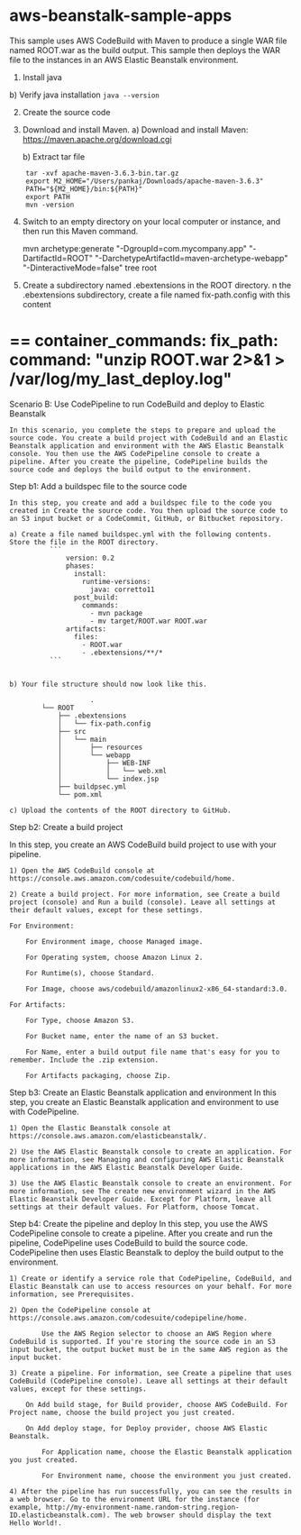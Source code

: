 # aws-beanstalk-sample-apps
This sample uses AWS CodeBuild with Maven to produce a single WAR file named ROOT.war as the build output. This sample then deploys the WAR file to the instances in an AWS Elastic Beanstalk environment.


1) Install java 
    
 b) Verify java installation 
        ```java --version```

2) Create the source code

3) Download and install Maven.
    a) Download and install Maven: https://maven.apache.org/download.cgi

    b) Extract tar file 
```
    tar -xvf apache-maven-3.6.3-bin.tar.gz
    export M2_HOME="/Users/pankaj/Downloads/apache-maven-3.6.3"
    PATH="${M2_HOME}/bin:${PATH}"
    export PATH
    mvn -version
```


4) Switch to an empty directory on your local computer or instance, and then run this Maven command.

    mvn archetype:generate "-DgroupId=com.mycompany.app" "-DartifactId=ROOT" "-DarchetypeArtifactId=maven-archetype-webapp" "-DinteractiveMode=false"
    tree root

5) Create a subdirectory named .ebextensions in the ROOT directory. 
n the .ebextensions subdirectory, create a file named fix-path.config with this content

==
container_commands:
  fix_path:
    command: "unzip ROOT.war 2>&1 > /var/log/my_last_deploy.log"
==


Scenario B: Use CodePipeline to run CodeBuild and deploy to Elastic Beanstalk

    In this scenario, you complete the steps to prepare and upload the source code. You create a build project with CodeBuild and an Elastic Beanstalk application and environment with the AWS Elastic Beanstalk console. You then use the AWS CodePipeline console to create a pipeline. After you create the pipeline, CodePipeline builds the source code and deploys the build output to the environment.



Step b1: Add a buildspec file to the source code

    In this step, you create and add a buildspec file to the code you created in Create the source code. You then upload the source code to an S3 input bucket or a CodeCommit, GitHub, or Bitbucket repository.

    a) Create a file named buildspec.yml with the following contents. Store the file in the ROOT directory.
              ```
                  version: 0.2             
                  phases:
                    install:
                      runtime-versions:
                        java: corretto11
                    post_build:
                      commands:
                        - mvn package
                        - mv target/ROOT.war ROOT.war
                  artifacts:
                    files:
                      - ROOT.war
                      - .ebextensions/**/*
              ```


    b) Your file structure should now look like this.

                        .
            └── ROOT
                ├── .ebextensions
                │   └── fix-path.config
                ├── src
                │   └── main
                │       ├── resources
                │       └── webapp
                │           ├── WEB-INF
                │           │   └── web.xml
                │           └── index.jsp
                ├── buildpsec.yml
                └── pom.xml

    c) Upload the contents of the ROOT directory to GitHub.


Step b2: Create a build project

In this step, you create an AWS CodeBuild build project to use with your pipeline.

    1) Open the AWS CodeBuild console at https://console.aws.amazon.com/codesuite/codebuild/home.

    2) Create a build project. For more information, see Create a build project (console) and Run a build (console). Leave all settings at their default values, except for these settings.

    For Environment:

        For Environment image, choose Managed image.

        For Operating system, choose Amazon Linux 2.

        For Runtime(s), choose Standard.

        For Image, choose aws/codebuild/amazonlinux2-x86_64-standard:3.0.

    For Artifacts:

        For Type, choose Amazon S3.

        For Bucket name, enter the name of an S3 bucket.

        For Name, enter a build output file name that's easy for you to remember. Include the .zip extension.

        For Artifacts packaging, choose Zip.




Step b3: Create an Elastic Beanstalk application and environment
    In this step, you create an Elastic Beanstalk application and environment to use with CodePipeline.

    1) Open the Elastic Beanstalk console at https://console.aws.amazon.com/elasticbeanstalk/.

    2) Use the AWS Elastic Beanstalk console to create an application. For more information, see Managing and configuring AWS Elastic Beanstalk applications in the AWS Elastic Beanstalk Developer Guide.

    3) Use the AWS Elastic Beanstalk console to create an environment. For more information, see The create new environment wizard in the AWS Elastic Beanstalk Developer Guide. Except for Platform, leave all settings at their default values. For Platform, choose Tomcat.

Step b4: Create the pipeline and deploy
    In this step, you use the AWS CodePipeline console to create a pipeline. After you create and run the pipeline, CodePipeline uses CodeBuild to build the source code. CodePipeline then uses Elastic Beanstalk to deploy the build output to the environment.



    1) Create or identify a service role that CodePipeline, CodeBuild, and Elastic Beanstalk can use to access resources on your behalf. For more information, see Prerequisites.

    2) Open the CodePipeline console at https://console.aws.amazon.com/codesuite/codepipeline/home.

            Use the AWS Region selector to choose an AWS Region where CodeBuild is supported. If you're storing the source code in an S3 input bucket, the output bucket must be in the same AWS region as the input bucket.

    3) Create a pipeline. For information, see Create a pipeline that uses CodeBuild (CodePipeline console). Leave all settings at their default values, except for these settings.

        On Add build stage, for Build provider, choose AWS CodeBuild. For Project name, choose the build project you just created.

        On Add deploy stage, for Deploy provider, choose AWS Elastic Beanstalk.

            For Application name, choose the Elastic Beanstalk application you just created.

            For Environment name, choose the environment you just created.

    4) After the pipeline has run successfully, you can see the results in a web browser. Go to the environment URL for the instance (for example, http://my-environment-name.random-string.region-ID.elasticbeanstalk.com). The web browser should display the text Hello World!.
